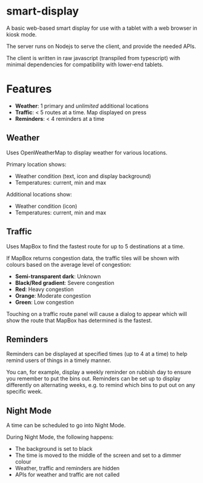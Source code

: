 # smart-display

A basic web-based smart display for use with a tablet with a web browser in kiosk mode.

The server runs on Nodejs to serve the client, and provide the needed APIs.

The client is written in raw javascript (transpiled from typescript) with minimal dependencies for compatibility with lower-end tablets.

# Features

* **Weather**: 1 primary and _unlimited_ additional locations
* **Traffic**: < 5 routes at a time. Map displayed on press
* **Reminders**: < 4 reminders at a time

## Weather

Uses OpenWeatherMap to display weather for various locations.

Primary location shows:
* Weather condition (text, icon and display background)
* Temperatures: current, min and max

Additional locations show:
* Weather condition (icon)
* Temperatures: current, min and max

## Traffic

Uses MapBox to find the fastest route for up to 5 destinations at a time.

If MapBox returns congestion data, the traffic tiles will be shown with colours based on the average level of congestion:
* **Semi-transparent dark**: Unknown
* **Black/Red gradient**: Severe congestion
* **Red**: Heavy congestion
* **Orange**: Moderate congestion
* **Green**: Low congestion

Touching on a traffic route panel will cause a dialog to appear which will show the route that MapBox has determined is the fastest.

## Reminders

Reminders can be displayed at specified times (up to 4 at a time) to help remind users of things in a timely manner.

You can, for example, display a weekly reminder on rubbish day to ensure you remember to put the bins out.
Reminders can be set up to display differently on alternating weeks, e.g. to remind which bins to put out on any specific week.

## Night Mode

A time can be scheduled to go into Night Mode.

During Night Mode, the following happens:

* The background is set to black
* The time is moved to the middle of the screen and set to a dimmer colour
* Weather, traffic and reminders are hidden
* APIs for weather and traffic are not called
